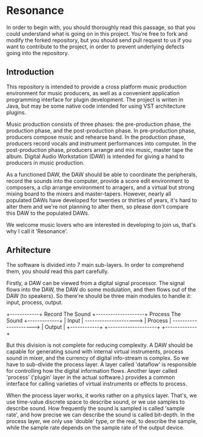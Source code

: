 Resonance
===========
  In order to begin with, you should thoroughly read this passage, so that you could understand what is going on in this project. You're free to fork and modify the forked repository, but you should send pull request to us if you want to contribute to the project, in order to prevent underlying defects going into the repository.

Introduction
-----------
  This repository is intended to provide a cross platform music production environment for music producers, as well as a convenient application programming interface for plugin development. The project is writen in Java, but may be some native code intended for using VST architecture plugins.

  Music production consists of three phases: the pre-production phase, the production phase, and the post-production phase. In pre-production phase, producers compose music and rehearse band. In the production phase, producers record vocals and instrument performances into computer. In the post-production phase, producers arrange and mix music, master tape the album. Digital Audio Workstation (DAW) is intended for giving a hand to producers in music production.

  As a functioned DAW, the DAW should be able to coordinate the peripherals, record the sounds into the computer, provide a score edit environment to composers, a clip arrange environment to arragers, and a virtual but strong mixing board to the mixers and master-tapers. However, nearly all populated DAWs have developed for twenties or thirties of years, it's hard to alter them and we're not planning to alter them, so please don't compare this DAW to the populated DAWs.

  We welcome music lovers who are interested in developing to join us, that's why I call it 'Resonance'.

Arhitecture
-----------
  The software is divided into 7 main sub-layers. In order to comprehend them, you should read this part carefully.

  Firstly, a DAW can be viewed from a digital signal processor. The signal flows into the DAW, the DAW do some modulation, and then flows out of the DAW (to speakers). So there're should be three main modules to handle it: input, process, output.

  +------------+   Record The Sound     +--------------------+   Process The Sound    +-------------+
  |  Input     | ---------------------> |     Process        | ---------------------> |  Output     |
  +------------+                        +--------------------+                        +-------------+

  But this division is not complete for reducing complexity. A DAW should be capable for generating sound with internal virtual instruments, process sound in mixer, and the currency of digital info-stream is complex. So we have to sub-divide the process layer. A layer called 'dataflow' is responsible for controlling how the digital information flows. Another layer called 'process' ('plugin' layer in the actual software.) provides a common interface for calling varieties of virtual instruments or effects to process.

  When the process layer works, it works rather on a physics layer. That's, we use time-value discrete space to describe sound, or we use samples to describe sound. How frequently the sound is sampled is called 'sample rate', and how precise we can describe the sound is called bit-depth. In the process layer, we only use 'double' type, or the real, to describe the sample, while the sample rate depends on the sample rate of the output device.

